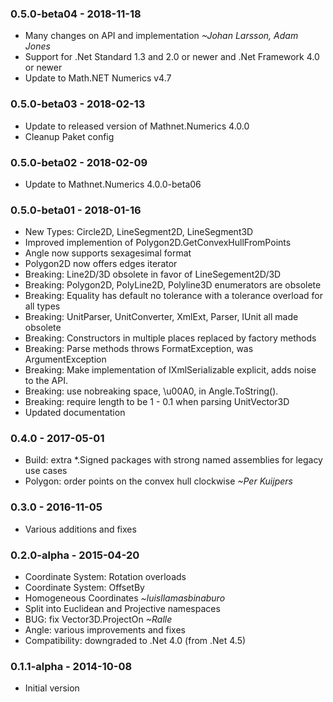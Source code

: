 ### 0.5.0-beta04 - 2018-11-18
* Many changes on API and implementation *~Johan Larsson, Adam Jones*
* Support for .Net Standard 1.3 and 2.0 or newer and .Net Framework 4.0 or newer
* Update to Math.NET Numerics v4.7

### 0.5.0-beta03 - 2018-02-13
* Update to released version of Mathnet.Numerics 4.0.0
* Cleanup Paket config

### 0.5.0-beta02 - 2018-02-09
* Update to Mathnet.Numerics 4.0.0-beta06

### 0.5.0-beta01 - 2018-01-16
* New Types: Circle2D, LineSegment2D, LineSegment3D
* Improved implemention of Polygon2D.GetConvexHullFromPoints
* Angle now supports sexagesimal format
* Polygon2D now offers edges iterator
* Breaking: Line2D/3D obsolete in favor of LineSegement2D/3D
* Breaking: Polygon2D, PolyLine2D, Polyline3D enumerators are obsolete
* Breaking: Equality has default no tolerance with a tolerance overload for all types
* Breaking: UnitParser, UnitConverter, XmlExt, Parser, IUnit all made obsolete
* Breaking: Constructors in multiple places replaced by factory methods 
* Breaking: Parse methods throws FormatException, was ArgumentException
* Breaking: Make implementation of IXmlSerializable explicit, adds noise to the API.
* Breaking: use nobreaking space, \u00A0, in Angle.ToString().
* Breaking: require length to be 1 - 0.1 when parsing UnitVector3D
* Updated documentation

### 0.4.0 - 2017-05-01
* Build: extra *.Signed packages with strong named assemblies for legacy use cases
* Polygon: order points on the convex hull clockwise *~Per Kuijpers*

### 0.3.0 - 2016-11-05
* Various additions and fixes

### 0.2.0-alpha - 2015-04-20
* Coordinate System: Rotation overloads
* Coordinate System: OffsetBy
* Homogeneous Coordinates *~luisllamasbinaburo*
* Split into Euclidean and Projective namespaces
* BUG: fix Vector3D.ProjectOn *~Ralle*
* Angle: various improvements and fixes
* Compatibility: downgraded to .Net 4.0 (from .Net 4.5)

### 0.1.1-alpha - 2014-10-08
* Initial version

